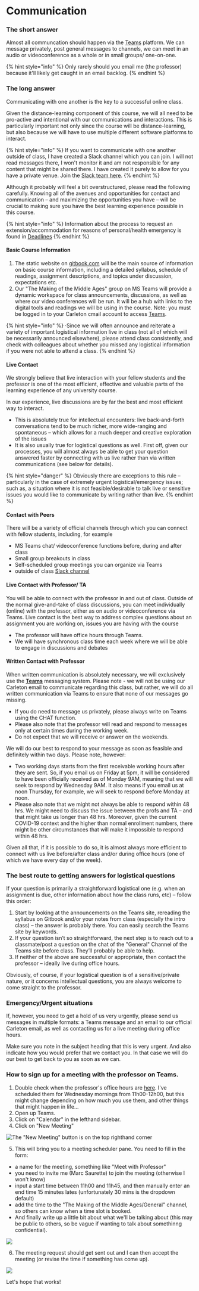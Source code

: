 # Communication

### The short answer

Almost all communcation should happen via the [Teams](../../digital-tools/teams.md) platform. We can message privately, post general messages to channels, we can meet in an audio or videoconference as a whole or in small groups/ one-on-one.

{% hint style="info" %}
Only rarely should you email me \(the professor\) because it'll likely get caught in an email backlog. 
{% endhint %}

### The long answer

Communicating with one another is the key to a successful online class. 

Given the distance-learning component of this course, we will all need to be pro-active and intentional with our communications and interactions. This is particularly important not only since the course will be distance-learning, but also because we will have to use multiple different software platforms to interact.

{% hint style="info" %}
If you want to communicate with one another outside of class, I have created a Slack channel which you can join. I will not read messages there, I won't monitor it and am not responsible for any content that might be shared there. I have created it purely to allow for you have a private venue. Join the [Slack team here](https://join.slack.com/t/themakingofth-9xj7609/shared_invite/zt-gz9ve08l-uXsMeht_jzHzAOByEDL8Ng). 
{% endhint %}

Although it probably will feel a bit overstructured, please read the following carefully. Knowing all of the avenues and opportunities for contact and communication – and maximizing the opportunities you have – will be crucial to making sure you have the best learning experience possible in this course.

{% hint style="info" %}
Information about the process to request an extension/accommodation for reasons of personal/health emergency is found in [Deadlines](../deadlines.md)
{% endhint %}

#### **Basic Course Information** 

1. The static website on [gitbook.com](https://app.gitbook.com/@marc-saurette/s/the-making-of-the-middle-ages/) will be the main source of information on basic course information, including a detailed syllabus, schedule of readings, assignment descriptions, and topics under discussion, expectations etc. 
2. Our "The Making of the Middle Ages" group on MS Teams will provide a dynamic workspace for class announcements, discussions, as well as where our video conferences will be run. It will be a hub with links to the digital tools and readings we will be using in the course.  Note: you must be logged in to your Carleton cmail account to access [Teams](../../digital-tools/teams.md). 

{% hint style="info" %}
·Since we will often announce and reiterate a variety of important logistical information live in class \(not all of which will be necessarily announced elsewhere\), please attend class consistently, and check with colleagues about whether you missed any logistical information if you were not able to attend a class.
{% endhint %}

#### **Live Contact**

We strongly believe that live interaction with your fellow students and the professor is one of the most efficient, effective and valuable parts of the learning experience of any university course. 

In our experience, live discussions are by far the best and most efficient way to interact. 

* This is absolutely true for intellectual encounters: live back-and-forth conversations tend to be much richer, more wide-ranging and spontaneous – which allows for a much deeper and creative exploration of the issues
*  It is also usually true for logistical questions as well. First off, given our processes, you will almost always be able to get your question answered faster by connecting with us live rather than via written communications \(see below for details\).

{% hint style="danger" %}
 Obviously there are exceptions to this rule – particularly in the case of extremely urgent logistical/emergency issues; such as, a situation where it is not feasible/desirable to talk live or sensitive issues you would like to communicate by writing rather than live.
{% endhint %}

#### **Contact with Peers**

There will be a variety of official channels through which you can connect with fellow students, including, for example

* MS Teams chat/ videoconference functions before, during and after class
* Small group breakouts in class
* Self-scheduled group meetings you can organize via Teams
* outside of class [Slack channel](https://join.slack.com/t/themakingofth-9xj7609/shared_invite/zt-gz9ve08l-uXsMeht_jzHzAOByEDL8Ng)

#### **Live Contact with Professor/ TA** 

You will be able to connect with the professor  in and out of class. Outside of the normal give-and-take of class discussions, you can meet individually \(online\) with the professor, either as on audio or videoconference via Teams. Live contact is the best way to address complex questions about an assignment you are working on, issues you are having with the course 

* The professor will have office hours through Teams.
* We will have synchronous class time each week where we will be able to engage in discussions and debates

#### **Written Contact with Professor**

When written communication is absolutely necessary, we will exclusively use the [**Teams**](../../digital-tools/teams.md) messaging system. Please note - we will not be using our Carleton email to communicate regarding this class, but rather, we will do all written communication via Teams to ensure that none of our messages go missing.

* If you do need to message us privately, please always write on Teams using the CHAT function. 
* Please also note that the professor will read and respond to  messages only at certain times during the working week.
* Do not expect that we will receive or answer on the weekends.

We will do our best to respond to your message as soon as feasible and definitely within two days. Please note, however:

* Two working days starts from the first receivable working hours after they are sent. So, if you email us on Friday at 5pm, it will be considered to have been officially received as of Monday 9AM, meaning that we will seek to respond by Wednesday 9AM. It also means if you email us at noon Thursday, for example, we will seek to respond before Monday at noon.
* Please also note that we might not always be able to respond within 48 hrs. We might need to discuss the issue between the profs and TA – and that might take us longer than 48 hrs. Moreover, given the current COVID-19 context and the higher than normal enrollment numbers, there might be other circumstances that will make it impossible to respond within 48 hrs.

Given all that, if it is possible to do so, it is almost always more efficient to connect with us live before/after class and/or during office hours \(one of which we have every day of the week\).

### **The best route to getting answers for logistical questions**

If your question is primarily a straightforward logistical one \(e.g. when an assignment is due, other information about how the class runs, etc\) – follow this order:

1. Start by looking at the announcements on the Teams site, rereading the syllabus on Gitbook and/or your notes from class \(especially the intro class\) – the answer is probably there. You can easily search the Teams site by keywords.
2. If your question isn’t so straightforward, the next step is to reach out to a classmate/post a question on the chat of the "General" Channel of the Teams site before class. They’ll probably be able to help.
3.  If neither of the above are successful or appropriate, then contact the professor – ideally live during office hours.

Obviously, of course, if your logistical question is of a sensitive/private nature, or it concerns intellectual questions, you are always welcome to come straight to the professor.

### **Emergency/Urgent situations**

If, however, you need to get a hold of us very urgently, please send us messages in multiple formats: a Teams message and an email to our official Carleton email, as well as contacting us for a live meeting during office hours.

Make sure you note in the subject heading that this is very urgent. And also indicate how you would prefer that we contact you. In that case we will do our best to get back to you as soon as we can.

### How to sign up for a meeting with the professor on Teams. 

1. Double check when the professor's office hours are [here](../your-professor.md). I've scheduled them for Wednesday mornings from 11h00-12h00, but this might change depending on how much you use them, and other things that might happen in life...
2. Open up Teams. 
3. Click on "Calendar" in the lefthand sidebar.
4. Click on "New Meeting"

![The &quot;New Meeting&quot; button is on the top righthand corner](../../../.gitbook/assets/screen-shot-2020-08-31-at-1.37.28-pm.png)

5. This will bring you to a meeting scheduler pane. You need to fill in the form: 

* a name for the meeting, something like "Meet with Professor"
* you need to invite me \(Marc Saurette\) to join the meeting \(otherwise I won't know\)
* input a start time between 11h00 and 11h45, and then manually enter an end time 15 minutes lates \(unfortunately 30 mins is the dropdown default\)
* add the time to the "The Making of the Middle Ages/General" channel, so others can know when a time slot is booked. 
* And finally write up a little bit about what we'll be talking about \(this may be public to others, so be vague if wanting to talk about somethinng confidential\). 

![](../../../.gitbook/assets/screen-shot-2020-08-31-at-1.39.24-pm.png)

6. The meeting request should get sent out and I can then accept the meeting \(or revise the time if something has come up\).

![](../../../.gitbook/assets/screen-shot-2020-08-31-at-1.39.41-pm.png)

Let's hope that works!

